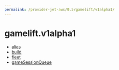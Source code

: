 ```yaml
---
permalink: /provider-jet-aws/0.5/gamelift/v1alpha1/
---
```


# gamelift.v1alpha1



* [alias](alias.md)
* [build](build.md)
* [fleet](fleet.md)
* [gameSessionQueue](gameSessionQueue.md)